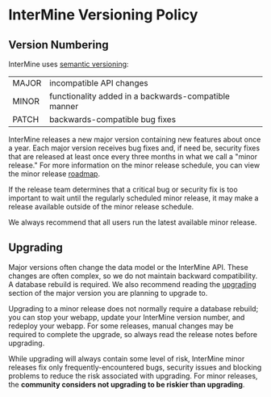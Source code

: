 # InterMine Versioning Policy

## Version Numbering

InterMine uses [semantic versioning](https://semver.org/):

|  |  |
| :--- | :--- |
| MAJOR | incompatible API changes |
| MINOR | functionality added in a backwards-compatible manner |
| PATCH | backwards-compatible bug fixes |

InterMine releases a new major version containing new features about once a year. Each major version receives bug fixes and, if need be, security fixes that are released at least once every three months in what we call a "minor release." For more information on the minor release schedule, you can view the minor release [roadmap](roadmap.md).

If the release team determines that a critical bug or security fix is too important to wait until the regularly scheduled minor release, it may make a release available outside of the minor release schedule.

We always recommend that all users run the latest available minor release.

## Upgrading

Major versions often change the data model or the InterMine API. These changes are often complex, so we do not maintain backward compatibility. A database rebuild is required. We also recommend reading the [upgrading](upgrade.md) section of the major version you are planning to upgrade to.

Upgrading to a minor release does not normally require a database rebuild; you can stop your webapp, update your InterMine version number, and redeploy your webapp. For some releases, manual changes may be required to complete the upgrade, so always read the release notes before upgrading.

While upgrading will always contain some level of risk, InterMine minor releases fix only frequently-encountered bugs, security issues and blocking problems to reduce the risk associated with upgrading. For minor releases, the **community considers not upgrading to be riskier than upgrading**.

